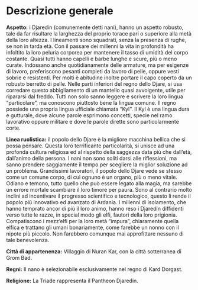 # Descrizione generale

**Aspetto:**
i Djaredin (comunemente detti nani), hanno un aspetto robusto, tale da far risultare la larghezza del proprio torace pari o superiore alla metà della loro altezza. I lineamenti sono squadrati, senza la presenza di rughe, se non in tarda età. Con il passare dei millenni la vita in profondità ha infoltito la loro peluria corporea per mantenere il tasso di umidità del corpo costante. Quasi tutti hanno capelli e barbe lunghe e scure, più o meno curate. Indossano anche quotidianamente delle armature, ma per esigenze di lavoro, preferiscono pesanti completi da lavoro di pelle, oppure vesti sobrie e resistenti. Per molti è abitudine inoltre portare il capo coperto da un robusto berretto di pelle. Nelle parti inferiori del regno dello Djare, si usa corredare questo abbigliamento di un mantello quasi avvolgente, utile per ripararsi dal freddo. Tutti non solo sanno leggere e scrivere la loro lingua “particolare”, ma conoscono piuttosto bene la lingua comune. Il regno possiede una propria lingua ufficiale chiamata “Kyl”. Il Kyl è una lingua dura e gutturale, dove alcune parole esprimono concetti, specie nel ramo lavorativo oppure militare e dove le parole dirette sono particolarmente corte.

**Linea ruolistica:**
il popolo dello Djare è la migliore macchina bellica che si possa pensare. Questa loro terrificante particolarità, si unisce ad una profonda cultura religiosa ed al rispetto della saggezza data più che dall’età, dall’animo della persona. I nani non sono soliti darsi alle riflessioni, ma sanno prendere saggiamente il tempo per scegliere la miglior soluzione ad un problema. Grandissimi lavoratori, il popolo dello Djare vede se stesso come un comune corpo, di cui ognuno è un organo, più o meno vitale. Odiano e temono, tutto quello che può essere legato alla magia, ma sarebbe un errore mortale scambiare il loro timore per paura. Sono al contrario molto inclini ad incentivare il progresso scientifico e tecnologico, questo li rende il popolo più innovativo ed avanzato di Ardania. I millenni di isolamento, che hanno temprato ancor di più il loro animo, hanno reso i Djaredin diffidenti verso tutte le razze, in special modo gli elfi, fautori della loro prigionia. Compatiscono i mezz’elfi per la loro metà “impura”, chiaramente quella elfica e trattano gli umani bonariamente, come farebbe un nonno con il nipote più piccolo. Non farebbero comunque mai approfittare nessuno di tale benevolenza.

**Città di appartenenza:**
Villaggio di Nuran Kar, con la città sotterranea di Grom Bad.

**Regni:** Il nano è selezionabile esclusivamente nel regno di Kard Dorgast.

**Religione:** La Triade rappresenta il Pantheon Djaredin.

